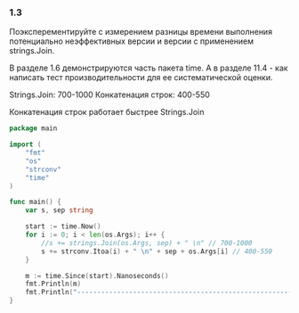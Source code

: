 ### 1.3

Поэксперементируйте с измерением разницы времени выполнения
потенциально неэффективных версии и версии с применением strings.Join.

В разделе 1.6 демонстрируются часть пакета time.
А в разделе 11.4 - как написать тест производительности для ее систематической оценки.

Strings.Join: 700-1000
Конкатенация строк: 400-550

Конкатенация строк работает быстрее Strings.Join

```go
package main

import (
	"fmt"
	"os"
	"strconv"
	"time"
)

func main() {
	var s, sep string

	start := time.Now()
	for i := 0; i < len(os.Args); i++ {
		//s += strings.Join(os.Args, sep) + " \n" // 700-1000
		s += strconv.Itoa(i) + " \n" + sep + os.Args[i] // 400-550
	}

	m := time.Since(start).Nanoseconds()
	fmt.Println(m)
	fmt.Println("------------------------------------------------------")
}
```